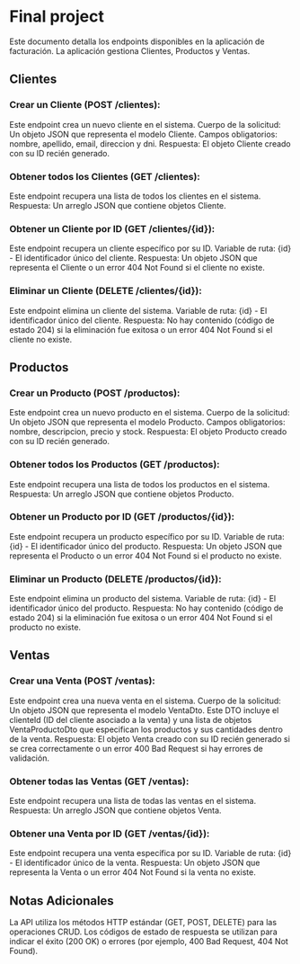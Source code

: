 # Final project

Este documento detalla los endpoints disponibles en la aplicación de facturación. La aplicación gestiona Clientes, Productos y Ventas.

## Clientes

### Crear un Cliente (POST /clientes):
Este endpoint crea un nuevo cliente en el sistema.
Cuerpo de la solicitud: Un objeto JSON que representa el modelo Cliente. Campos obligatorios: nombre, apellido, email, direccion y dni.
Respuesta: El objeto Cliente creado con su ID recién generado.

### Obtener todos los Clientes (GET /clientes):
Este endpoint recupera una lista de todos los clientes en el sistema.
Respuesta: Un arreglo JSON que contiene objetos Cliente.

### Obtener un Cliente por ID (GET /clientes/{id}):
Este endpoint recupera un cliente específico por su ID.
Variable de ruta: {id} - El identificador único del cliente.
Respuesta: Un objeto JSON que representa el Cliente o un error 404 Not Found si el cliente no existe.

### Eliminar un Cliente (DELETE /clientes/{id}):
Este endpoint elimina un cliente del sistema.
Variable de ruta: {id} - El identificador único del cliente.
Respuesta: No hay contenido (código de estado 204) si la eliminación fue exitosa o un error 404 Not Found si el cliente no existe.

## Productos

### Crear un Producto (POST /productos):
Este endpoint crea un nuevo producto en el sistema.
Cuerpo de la solicitud: Un objeto JSON que representa el modelo Producto. Campos obligatorios: nombre, descripcion, precio y stock.
Respuesta: El objeto Producto creado con su ID recién generado.

### Obtener todos los Productos (GET /productos):
Este endpoint recupera una lista de todos los productos en el sistema.
Respuesta: Un arreglo JSON que contiene objetos Producto.

### Obtener un Producto por ID (GET /productos/{id}):
Este endpoint recupera un producto específico por su ID.
Variable de ruta: {id} - El identificador único del producto.
Respuesta: Un objeto JSON que representa el Producto o un error 404 Not Found si el producto no existe.

### Eliminar un Producto (DELETE /productos/{id}):
Este endpoint elimina un producto del sistema.
Variable de ruta: {id} - El identificador único del producto.
Respuesta: No hay contenido (código de estado 204) si la eliminación fue exitosa o un error 404 Not Found si el producto no existe.

## Ventas

### Crear una Venta (POST /ventas):
Este endpoint crea una nueva venta en el sistema.
Cuerpo de la solicitud: Un objeto JSON que representa el modelo VentaDto. Este DTO incluye el clienteId (ID del cliente asociado a la venta) y una lista de objetos VentaProductoDto que especifican los productos y sus cantidades dentro de la venta.
Respuesta: El objeto Venta creado con su ID recién generado si se crea correctamente o un error 400 Bad Request si hay errores de validación.

### Obtener todas las Ventas (GET /ventas):
Este endpoint recupera una lista de todas las ventas en el sistema.
Respuesta: Un arreglo JSON que contiene objetos Venta.

### Obtener una Venta por ID (GET /ventas/{id}):
Este endpoint recupera una venta específica por su ID.
Variable de ruta: {id} - El identificador único de la venta.
Respuesta: Un objeto JSON que representa la Venta o un error 404 Not Found si la venta no existe.

## Notas Adicionales
La API utiliza los métodos HTTP estándar (GET, POST, DELETE) para las operaciones CRUD.
Los códigos de estado de respuesta se utilizan para indicar el éxito (200 OK) o errores (por ejemplo, 400 Bad Request, 404 Not Found).
